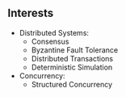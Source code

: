 ## Interests
+ Distributed Systems:
    - Consensus
    - Byzantine Fault Tolerance
    - Distributed Transactions
    - Deterministic Simulation
+ Concurrency:
    - Structured Concurrency
